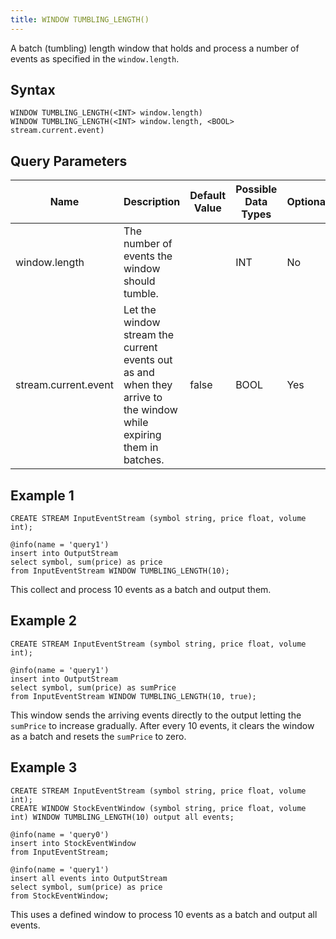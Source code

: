 ```yaml
---
title: WINDOW TUMBLING_LENGTH()
---
```


A batch (tumbling) length window that holds and process a number of events as specified in the `window.length`.

## Syntax

    WINDOW TUMBLING_LENGTH(<INT> window.length)
    WINDOW TUMBLING_LENGTH(<INT> window.length, <BOOL> stream.current.event)

## Query Parameters

| Name      | Description       | Default Value | Possible Data Types | Optional | Dynamic |
|-----------|---------------------|------------|--------------|----------|---------|
| window.length        | The number of events the window should tumble.        |      | INT  | No       | No      |
| stream.current.event | Let the window stream the current events out as and when they arrive to the window while expiring them in batches. | false | BOOL    | Yes      | No      |

## Example 1

    CREATE STREAM InputEventStream (symbol string, price float, volume int);

    @info(name = 'query1')
    insert into OutputStream
    select symbol, sum(price) as price
    from InputEventStream WINDOW TUMBLING_LENGTH(10);

This collect and process 10 events as a batch and output them.

## Example 2

    CREATE STREAM InputEventStream (symbol string, price float, volume int);

    @info(name = 'query1')
    insert into OutputStream
    select symbol, sum(price) as sumPrice
    from InputEventStream WINDOW TUMBLING_LENGTH(10, true);

This window sends the arriving events directly to the output letting the `sumPrice` to increase gradually. After every 10 events, it clears the window as a batch and resets the `sumPrice` to zero.

## Example 3

    CREATE STREAM InputEventStream (symbol string, price float, volume int);
    CREATE WINDOW StockEventWindow (symbol string, price float, volume int) WINDOW TUMBLING_LENGTH(10) output all events;

    @info(name = 'query0')
    insert into StockEventWindow
    from InputEventStream;

    @info(name = 'query1')
    insert all events into OutputStream 
    select symbol, sum(price) as price
    from StockEventWindow;

This uses a defined window to process 10 events as a batch and output all events.

